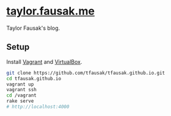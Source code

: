 # [taylor.fausak.me][1]

Taylor Fausak's blog.

## Setup

Install [Vagrant][2] and [VirtualBox][3].

```sh
git clone https://github.com/tfausak/tfausak.github.io.git
cd tfausak.github.io
vagrant up
vagrant ssh
cd /vagrant
rake serve
# http://localhost:4000
```

[1]: http://taylor.fausak.me
[2]: http://www.vagrantup.com
[3]: https://www.virtualbox.org
